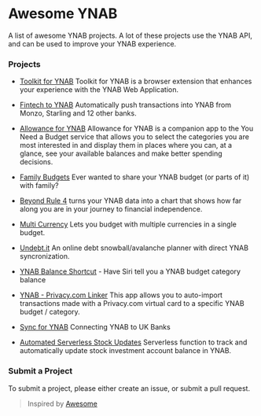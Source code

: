 # Awesome YNAB

A list of awesome YNAB projects. A lot of these projects use the YNAB API, and can be used to improve your YNAB experience.

### Projects

- [Toolkit for YNAB](https://github.com/toolkit-for-ynab/toolkit-for-ynab) Toolkit for YNAB is a browser extension that enhances your experience with the YNAB Web Application.

- [Fintech to YNAB](https://github.com/fintech-to-ynab/fintech-to-ynab) Automatically push transactions into YNAB from Monzo, Starling and 12 other banks.

- [Allowance for YNAB](https://itunes.apple.com/us/app/allowance-for-ynab/id1422989571) Allowance for YNAB is a companion app to the You Need a Budget service that allows you to select the categories you are most interested in and display them in places where you can, at a glance, see your available balances and make better spending decisions.

- [Family Budgets](https://familybudgets.online/) Ever wanted to share your YNAB budget (or parts of it) with family?

- [Beyond Rule 4](https://beyondrule4.jmmorrissey.com/home) turns your YNAB data into a chart that shows how far along you are in your journey to financial independence.

- [Multi Currency](https://ynab-multi-currency.herokuapp.com/) Lets you budget with multiple currencies in a single budget. 

- [Undebt.it](https://undebt.it/) An online debt snowball/avalanche planner with direct YNAB syncronization. 

- [YNAB Balance Shortcut](https://www.reddit.com/r/shortcuts/comments/9htwei/have_siri_tell_you_a_ynab_budget_category_balance/?st=JMDZFO4P&sh=1fbb993a) - Have Siri tell you a YNAB budget category balance

- [YNAB - Privacy.com Linker](https://ynab-privacy.herokuapp.com) This app allows you to auto-import transactions made with a Privacy.com virtual card to a specific YNAB budget / category.

- [Sync for YNAB](https://syncforynab.com) Connecting YNAB to UK Banks

- [Automated Serverless Stock Updates](https://github.com/MatissJanis/sls-ynab-stock-updates) Serverless function to track and automatically update stock investment account balance in YNAB.

### Submit a Project

To submit a project, please either create an issue, or submit a pull request.

> Inspired by [Awesome](https://github.com/sindresorhus/awesome)
